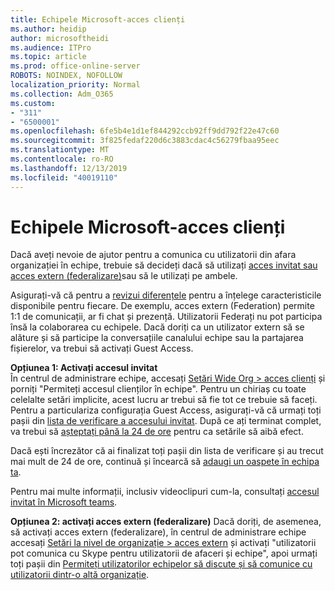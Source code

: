 ```yaml
---
title: Echipele Microsoft-acces clienți
ms.author: heidip
author: microsoftheidi
ms.audience: ITPro
ms.topic: article
ms.prod: office-online-server
ROBOTS: NOINDEX, NOFOLLOW
localization_priority: Normal
ms.collection: Adm_O365
ms.custom:
- "311"
- "6500001"
ms.openlocfilehash: 6fe5b4e1d1ef844292ccb92ff9dd792f22e47c60
ms.sourcegitcommit: 3f825fedaf220d6c3883cdac4c56279fbaa95eec
ms.translationtype: MT
ms.contentlocale: ro-RO
ms.lasthandoff: 12/13/2019
ms.locfileid: "40019110"
---
```

# <a name="microsoft-teams---guest-access"></a>Echipele Microsoft-acces clienți

Dacă aveți nevoie de ajutor pentru a comunica cu utilizatorii din afara organizației în echipe, trebuie să decideți dacă să utilizați [acces invitat sau acces extern (federalizare)](https://docs.microsoft.com/microsoftteams/manage-external-access#external-access-vs-guest-access)sau să le utilizați pe ambele.

Asigurați-vă că pentru a [revizui diferențele](https://docs.microsoft.com/microsoftteams/manage-external-access#external-access-vs-guest-access) pentru a înțelege caracteristicile disponibile pentru fiecare.  De exemplu, acces extern (Federation) permite 1:1 de comunicații, ar fi chat și prezență.  Utilizatorii Federați nu pot participa însă la colaborarea cu echipele.  Dacă doriți ca un utilizator extern să se alăture și să participe la conversațiile canalului echipe sau la partajarea fișierelor, va trebui să activați Guest Access.

**Opțiunea 1: Activați accesul invitat**   
În centrul de administrare echipe, accesați [Setări Wide Org > acces clienți](https://admin.teams.microsoft.com/company-wide-settings/guest-configuration) și porniți "Permiteți accesul clienților în echipe".  Pentru un chiriaș cu toate celelalte setări implicite, acest lucru ar trebui să fie tot ce trebuie să faceți.  Pentru a particulariza configurația Guest Access, asigurați-vă că urmați toți pașii din [lista de verificare a accesului invitat](https://docs.microsoft.com/microsoftteams/guest-access-checklist). După ce ați terminat complet, va trebui să [așteptați până la 24 de ore](https://docs.microsoft.com/microsoftteams/manage-guests#guest-access-latencies) pentru ca setările să aibă efect.

Dacă ești încrezător că ai finalizat toți pașii din lista de verificare și au trecut mai mult de 24 de ore, continuă și încearcă să [adaugi un oaspete în echipa ta](https://support.office.com/article/add-guests-to-a-team-in-teams-fccb4fa6-f864-4508-bdde-256e7384a14f#ID0EAABAAA=Desktop).

Pentru mai multe informații, inclusiv videoclipuri cum-la, consultați [accesul invitat în Microsoft teams](https://docs.microsoft.com/microsoftteams/guest-access).

**Opțiunea 2: activați acces extern (federalizare)** Dacă doriți, de asemenea, să activați acces extern (federalizare), în centrul de administrare echipe accesați [Setări la nivel de organizație > acces extern](https://admin.teams.microsoft.com/company-wide-settings/external-communications) și activați "utilizatorii pot comunica cu Skype pentru utilizatorii de afaceri și echipe", apoi urmați toți pașii din [Permiteți utilizatorilor echipelor să discute și să comunice cu utilizatorii dintr-o altă organizație](https://docs.microsoft.com/microsoftteams/manage-external-access#let-your-teams-users-chat-and-communicate-with-users-in-another-organization).


